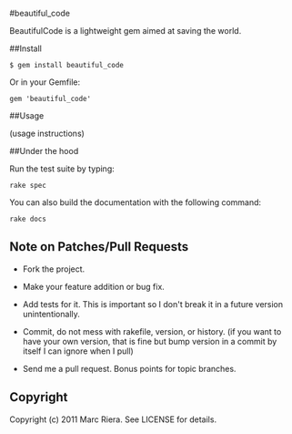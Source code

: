 #beautiful_code

BeautifulCode is a lightweight gem aimed at saving the world.

##Install

    $ gem install beautiful_code

Or in your Gemfile:

    gem 'beautiful_code'


##Usage

(usage instructions)


##Under the hood

Run the test suite by typing:

    rake spec

You can also build the documentation with the following command:

    rake docs


## Note on Patches/Pull Requests

* Fork the project.
* Make your feature addition or bug fix.
* Add tests for it. This is important so I don't break it in a
  future version unintentionally.


* Commit, do not mess with rakefile, version, or history. (if you want to have your own version, that is fine but bump version in a commit by itself I can ignore when I pull)
* Send me a pull request. Bonus points for topic branches.


## Copyright

Copyright (c) 2011 Marc Riera. See LICENSE for details.

